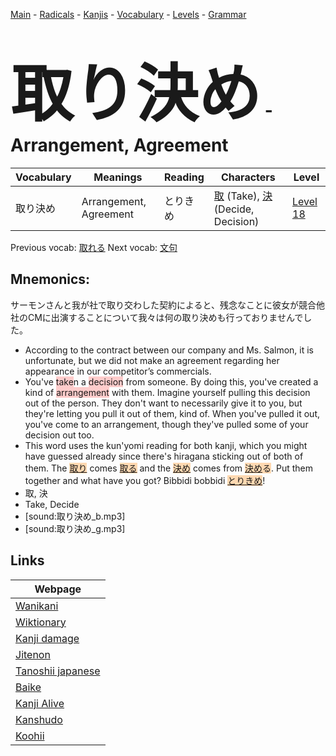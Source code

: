 <style> bigfont {font-size: 100px}</style>
[Main](../README.md) -
[Radicals](../radicals.md) -
[Kanjis](../kanjis.md) -
[Vocabulary](../vocabulary.md) -
[Levels](../levels.md) -
[Grammar](../grammar.md)
# <bigfont> 取り決め</bigfont> - Arrangement, Agreement 

| Vocabulary | Meanings | Reading | Characters | Level |
| --- | --- | --- | --- | --- |
| 取り決め | Arrangement, Agreement | とりきめ |  [取](../kanjis/取.md) (Take), [決](../kanjis/決.md) (Decide, Decision) | [Level 18](../levels/wk_level18.md) |

Previous vocab: [取れる](取れる.md) Next vocab: [文句](文句.md) 

## Mnemonics:
サーモンさんと我が社で取り交わした契約によると、残念なことに彼女が競合他社のCMに出演することについて我々は何の取り決めも行っておりませんでした。
* According to the contract between our company and Ms. Salmon, it is unfortunate, but we did not make an agreement regarding her appearance in our competitor’s commercials.
* You've <span style="background-color:#ffcccb"> take</span>n a <span style="background-color:#ffcccb"> decision</span> from someone. By doing this, you've created a kind of <span style="background-color:#ffcccb"> arrangement</span> with them. Imagine yourself pulling this decision out of the person. They don't want to necessarily give it to you, but they're letting you pull it out of them, kind of. When you've pulled it out, you've come to an arrangement, though they've pulled some of your decision out too.
* This word uses the kun'yomi reading for both kanji, which you might have guessed already since there's hiragana sticking out of both of them. The <span style="background-color:#fed8b1"> [取り](https://jisho.org/search/取り)</span> comes <span style="background-color:#fed8b1"> [取る](https://jisho.org/search/取る)</span> and the <span style="background-color:#fed8b1"> [決め](https://jisho.org/search/決め)</span> comes from <span style="background-color:#fed8b1"> [決め](https://jisho.org/search/決め)る</span>. Put them together and what have you got? Bibbidi bobbidi <span style="background-color:#fed8b1"> [とりきめ](https://jisho.org/search/とりきめ)</span>!
* 取, 決
* Take, Decide
* [sound:取り決め_b.mp3]
* [sound:取り決め_g.mp3]


## Links 

| Webpage |
| --- |
| [Wanikani          ](https://www.wanikani.com/kanji/取り決め) |
| [Wiktionary        ](https://en.wiktionary.org/wiki/取り決め) |
| [Kanji damage      ](http://www.kanjidamage.com/kanji/search?utf8=✓&q=取り決め) |
| [Jitenon           ](https://jitenon.com/kanji/取り決め) |
| [Tanoshii japanese ](https://www.tanoshiijapanese.com/dictionary/kanji.cfm?k=取り決め) |
| [Baike             ](https://baike.baidu.com/item/取り決め) |
| [Kanji Alive       ](https://app.kanjialive.com/取り決め) |
| [Kanshudo          ](https://www.kanshudo.com/searchmn?q=取り決め) |
| [Koohii            ](https://kanji.koohii.com/study/kanji/取り決め) |

